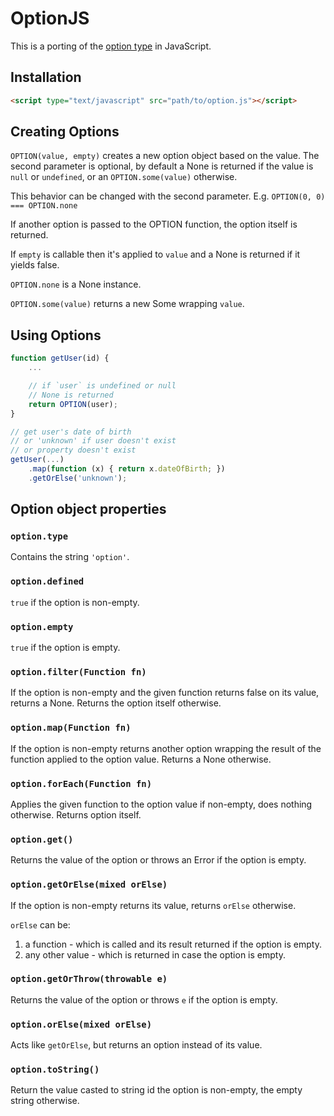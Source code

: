 OptionJS
========

This is a porting of the [option type](https://en.wikipedia.org/wiki/Option_type) in JavaScript.

## Installation

```HTML
<script type="text/javascript" src="path/to/option.js"></script>
```

## Creating Options

`OPTION(value, empty)` creates a new option object based on the value.
The second parameter is optional, by default a None is returned if the value is `null` or `undefined`, or an `OPTION.some(value)` otherwise.

This behavior can be changed with the second parameter.
E.g. `OPTION(0, 0) === OPTION.none`

If another option is passed to the OPTION function, the option itself is returned.

If `empty` is callable then it's applied to `value` and a None is returned if it yields false.

`OPTION.none` is a None instance.

`OPTION.some(value)` returns a new Some wrapping `value`.

## Using Options

```javascript
function getUser(id) {
    ...

    // if `user` is undefined or null
    // None is returned
    return OPTION(user);
}

// get user's date of birth
// or 'unknown' if user doesn't exist
// or property doesn't exist
getUser(...)
    .map(function (x) { return x.dateOfBirth; })
    .getOrElse('unknown');
```

## Option object properties

### `option.type`
Contains the string `'option'`.

### `option.defined`
`true` if the option is non-empty.

### `option.empty`
`true` if the option is empty.

### `option.filter(Function fn)`
If the option is non-empty and the given function returns false on its value, returns a None.
Returns the option itself otherwise.

### `option.map(Function fn)`
If the option is non-empty returns another option wrapping the result of the function applied to the option value.
Returns a None otherwise.

### `option.forEach(Function fn)`
Applies the given function to the option value if non-empty, does nothing otherwise.
Returns option itself.

### `option.get()`
Returns the value of the option or throws an Error if the option is empty.

### `option.getOrElse(mixed orElse)`
If the option is non-empty returns its value, returns `orElse` otherwise.

`orElse` can be:

1. a function - which is called and its result returned if the option is empty.
2. any other value - which is returned in case the option is empty.

### `option.getOrThrow(throwable e)`
Returns the value of the option or throws `e` if the option is empty.

### `option.orElse(mixed orElse)`
Acts like `getOrElse`, but returns an option instead of its value.

### `option.toString()`
Return the value casted to string id the option is non-empty, the empty string otherwise.

